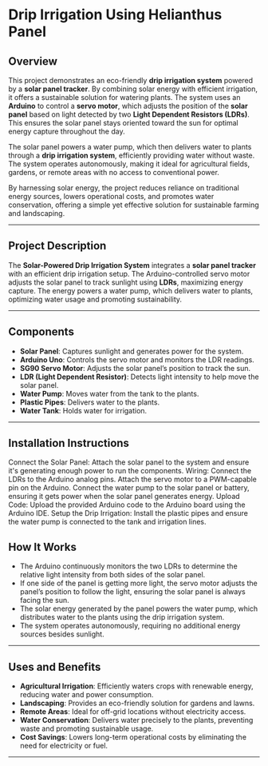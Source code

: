 # Drip Irrigation Using Helianthus Panel

## Overview

This project demonstrates an eco-friendly **drip irrigation system** powered by a **solar panel tracker**. By combining solar energy with efficient irrigation, it offers a sustainable solution for watering plants. The system uses an **Arduino** to control a **servo motor**, which adjusts the position of the **solar panel** based on light detected by two **Light Dependent Resistors (LDRs)**. This ensures the solar panel stays oriented toward the sun for optimal energy capture throughout the day.

The solar panel powers a water pump, which then delivers water to plants through a **drip irrigation system**, efficiently providing water without waste. The system operates autonomously, making it ideal for agricultural fields, gardens, or remote areas with no access to conventional power.

By harnessing solar energy, the project reduces reliance on traditional energy sources, lowers operational costs, and promotes water conservation, offering a simple yet effective solution for sustainable farming and landscaping.

---

## Project Description

The **Solar-Powered Drip Irrigation System** integrates a **solar panel tracker** with an efficient drip irrigation setup. The Arduino-controlled servo motor adjusts the solar panel to track sunlight using **LDRs**, maximizing energy capture. The energy powers a water pump, which delivers water to plants, optimizing water usage and promoting sustainability.

---

## Components

- **Solar Panel**: Captures sunlight and generates power for the system.
- **Arduino Uno**: Controls the servo motor and monitors the LDR readings.
- **SG90 Servo Motor**: Adjusts the solar panel’s position to track the sun.
- **LDR (Light Dependent Resistor)**: Detects light intensity to help move the solar panel.
- **Water Pump**: Moves water from the tank to the plants.
- **Plastic Pipes**: Delivers water to the plants.
- **Water Tank**: Holds water for irrigation.

---

## Installation Instructions

  Connect the Solar Panel: Attach the solar panel to the system and ensure it's generating enough power to run the components.
    Wiring:
        Connect the LDRs to the Arduino analog pins.
        Attach the servo motor to a PWM-capable pin on the Arduino.
        Connect the water pump to the solar panel or battery, ensuring it gets power when the solar panel generates energy.
    Upload Code: Upload the provided Arduino code to the Arduino board using the Arduino IDE.
    Setup the Drip Irrigation: Install the plastic pipes and ensure the water pump is connected to the tank and irrigation lines.

## How It Works

  - The Arduino continuously monitors the two LDRs to determine the relative light intensity from both sides of the solar panel.
  - If one side of the panel is getting more light, the servo motor adjusts the panel’s position to follow the light, ensuring the solar panel is always facing the sun.
  - The solar energy generated by the panel powers the water pump, which distributes water to the plants using the drip irrigation system.
  - The system operates autonomously, requiring no additional energy sources besides sunlight.

---

## Uses and Benefits

  - **Agricultural Irrigation**: Efficiently waters crops with renewable energy, reducing water and power consumption.
  - **Landscaping**: Provides an eco-friendly solution for gardens and lawns.
  - **Remote Areas**: Ideal for off-grid locations without electricity access.
  - **Water Conservation**: Delivers water precisely to the plants, preventing waste and promoting sustainable usage.
  - **Cost Savings**: Lowers long-term operational costs by eliminating the need for electricity or fuel.
---
